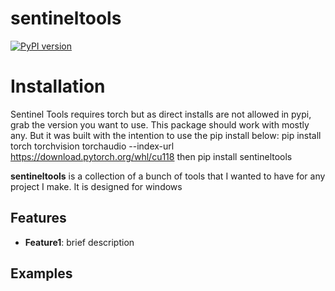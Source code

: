 # sentineltools

[![PyPI version](https://badge.fury.io/py/sentineltools.svg)](https://badge.fury.io/py/sentineltools)

# Installation
Sentinel Tools requires torch but as direct installs are not allowed in pypi, grab the version you want to use. This package should work with mostly any. But it was built with the intention to use the pip install below:
pip install torch torchvision torchaudio --index-url https://download.pytorch.org/whl/cu118
then
pip install sentineltools

**sentineltools** is a collection of a bunch of tools that I wanted to have for any project I make. It is designed for windows

## Features

- **Feature1**: brief description

## Examples

```python

```